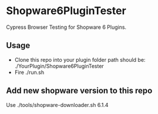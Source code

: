 # Shopware6PluginTester
Cypress Browser Testing for Shopware 6 Plugins.

## Usage
- Clone this repo into your plugin folder path should be: ./YourPlugin/Shopware6PluginTester
- Fire ./run.sh

## Add new shopware version to this repo
Use ./tools/shopware-downloader.sh 6.1.4
